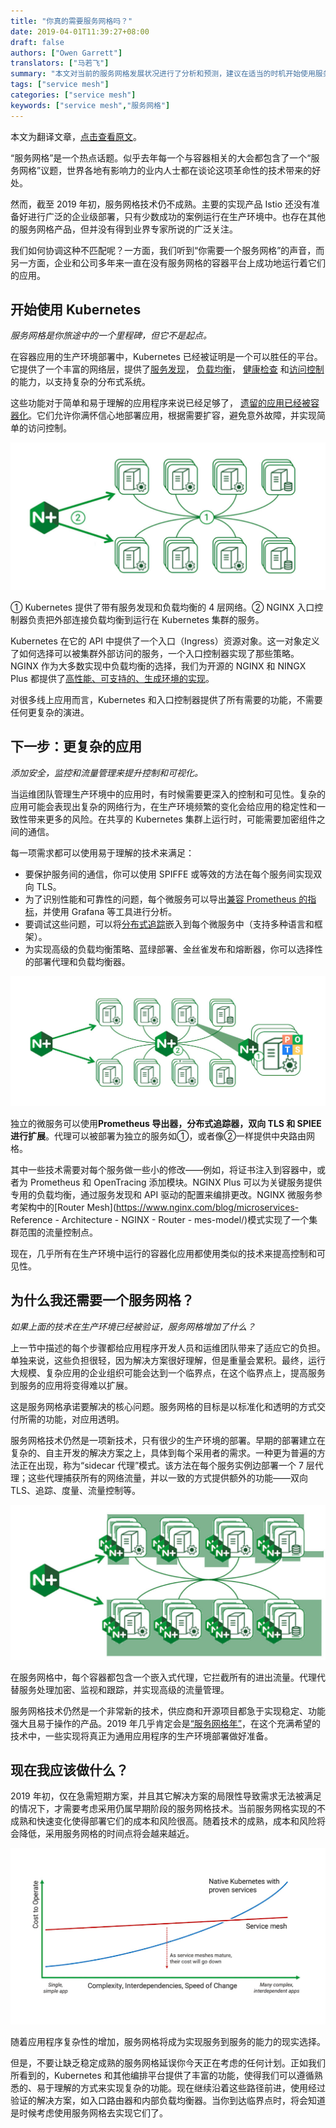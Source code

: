 ```yaml
---
title: "你真的需要服务网格吗？"
date: 2019-04-01T11:39:27+08:00
draft: false
authors: ["Owen Garrett"]
translators: ["马若飞"]
summary: "本文对当前的服务网格发展状况进行了分析和预测，建议在适当的时机开始使用服务网格来替代现有解决方案。"
tags: ["service mesh"]
categories: ["service mesh"]
keywords: ["service mesh","服务网格"]
---
```


本文为翻译文章，[点击查看原文](https://www.nginx.com/blog/do-i-need-a-service-mesh/)。

“服务网格”是一个热点话题。似乎去年每一个与容器相关的大会都包含了一个“服务网格”议题，世界各地有影响力的业内人士都在谈论这项革命性的技术带来的好处。

然而，截至 2019 年初，服务网格技术仍不成熟。主要的实现产品 Istio 还没有准备好进行广泛的企业级部署，只有少数成功的案例运行在生产环境中。也存在其他的服务网格产品，但并没有得到业界专家所说的广泛关注。

我们如何协调这种不匹配呢？一方面，我们听到“你需要一个服务网格”的声音，而另一方面，企业和公司多年来一直在没有服务网格的容器平台上成功地运行着它们的应用。

## 开始使用 Kubernetes

*服务网格是你旅途中的一个里程碑，但它不是起点。*

在容器应用的生产环境部署中，Kubernetes 已经被证明是一个可以胜任的平台。它提供了一个丰富的网络层，提供了[服务发现](https://kubernetes.io/docs/concepts/services-networking/service/#discovering-services)， [负载均衡](https://kubernetes.io/docs/concepts/services-networking/service/#virtual-ips-and-service-proxies)， [健康检查](https://kubernetes.io/docs/concepts/workloads/pods/pod-lifecycle/#container-probes) 和[访问控制](https://kubernetes.io/docs/concepts/services-networking/network-policies/) 的能力，以支持复杂的分布式系统。

这些功能对于简单和易于理解的应用程序来说已经足够了， [遗留的应用已经被容器化](https://www.docker.com/solutions/MTA)。它们允许你满怀信心地部署应用，根据需要扩容，避免意外故障，并实现简单的访问控制。

![1](006tKfTcly1g1byouk0a6j30sg0da3zi.jpg)

① Kubernetes 提供了带有服务发现和负载均衡的 4 层网络。② NGINX 入口控制器负责把外部连接负载均衡到运行在 Kubernetes 集群的服务。

Kubernetes 在它的 API 中提供了一个入口（Ingress）资源对象。这一对象定义了如何选择可以被集群外部访问的服务，一个入口控制器实现了那些策略。NGINX 作为大多数实现中负载均衡的选择，我们为开源的 NGINX 和 NINGX Plus 都提供了[高性能、可支持的、生成环境的实现](https://www.nginx.com/products/nginx/kubernetes-ingress-controller/)。

对很多线上应用而言，Kubernetes 和入口控制器提供了所有需要的功能，不需要任何更复杂的演进。

## 下一步：更复杂的应用

*添加安全，监控和流量管理来提升控制和可视化。*

当运维团队管理生产环境中的应用时，有时候需要更深入的控制和可见性。复杂的应用可能会表现出复杂的网络行为，在生产环境频繁的变化会给应用的稳定性和一致性带来更多的风险。在共享的 Kubernetes 集群上运行时，可能需要加密组件之间的通信。

每一项需求都可以使用易于理解的技术来满足：

- 要保护服务间的通信，你可以使用 SPIFFE 或等效的方法在每个服务间实现双向 TLS。
- 为了识别性能和可靠性的问题，每个微服务可以导出[兼容 Prometheus 的指标](https://prometheus.io/docs/instrumenting/ters/)，并使用 Grafana 等工具进行分析。
- 要调试这些问题，可以将[分布式追踪](https://opentracing.io/docs/overview/tracers/)嵌入到每个微服务中（支持多种语言和框架）。
- 为实现高级的负载均衡策略、蓝绿部署、金丝雀发布和熔断器，你可以选择性的部署代理和负载均衡器。

![2](006tKfTcly1g1d0pnxtybj30sg0brdgp.jpg)

独立的微服务可以使用**Prometheus 导出器，分布式追踪器，双向 TLS 和 SPIEE 进行扩展**。代理可以被部署为独立的服务如①，或者像②一样提供中央路由网格。

其中一些技术需要对每个服务做一些小的修改——例如，将证书注入到容器中，或者为 Prometheus 和 OpenTracing 添加模块。NGINX Plus 可以为关键服务提供专用的负载均衡，通过服务发现和 API 驱动的配置来编排更改。NGINX 微服务参考架构中的[Router Mesh](https://www.nginx.com/blog/microservices- Reference - Architecture - NGINX - Router - mes-model/)模式实现了一个集群范围的流量控制点。

现在，几乎所有在生产环境中运行的容器化应用都使用类似的技术来提高控制和可见性。

## 为什么我还需要一个服务网格？

*如果上面的技术在生产环境已经被验证，服务网格增加了什么？*

上一节中描述的每个步骤都给应用程序开发人员和运维团队带来了适应它的负担。单独来说，这些负担很轻，因为解决方案很好理解，但是重量会累积。最终，运行大规模、复杂应用的企业组织可能会达到一个临界点，在这个临界点上，提高服务到服务的应用将变得难以扩展。

这是服务网格承诺要解决的核心问题。服务网格的目标是以标准化和透明的方式交付所需的功能，对应用透明。

服务网格技术仍然是一项新技术，只有很少的生产环境的部署。早期的部署建立在复杂的、自主开发的解决方案之上，具体到每个采用者的需求。一种更为普遍的方法正在出现，称为“sidecar 代理”模式。该方法在每个服务实例边部署一个 7 层代理；这些代理捕获所有的网络流量，并以一致的方式提供额外的功能——双向 TLS、追踪、度量、流量控制等。

![3](006tKfTcly1g1d19j3xxqj30sg0e0wg0.jpg)

在服务网格中，每个容器都包含一个嵌入式代理，它拦截所有的进出流量。代理代替服务处理加密、监视和跟踪，并实现高级的流量管理。

服务网格技术仍然是一个非常新的技术，供应商和开源项目都急于实现稳定、功能强大且易于操作的产品。2019 年几乎肯定会是[“服务网格年”](https://businesscomputingworld.co.uk/t/year-of-service-mesh-what-to-in-2019/1345)，在这个充满希望的技术中，一些实现将真正为通用应用程序的生产环境部署做好准备。

## 现在我应该做什么？

2019 年初，仅在急需短期方案，并且其它解决方案的局限性导致需求无法被满足的情况下，才需要考虑采用仍属早期阶段的服务网格技术。当前服务网格实现的不成熟和快速变化使得部署它们的成本和风险很高。随着技术的成熟，成本和风险将会降低，采用服务网格的时间点将会越来越近。

![4](006tKfTcly1g1d1iior8kj30sg0fxjs0.jpg)

随着应用程序复杂性的增加，服务网格将成为实现服务到服务的能力的现实选择。

但是，不要让缺乏稳定成熟的服务网格延误你今天正在考虑的任何计划。正如我们所看到的，Kubernetes 和其他编排平台提供了丰富的功能，使得我们可以遵循熟悉的、易于理解的方式来实现复杂的功能。现在继续沿着这些路径前进，使用经过验证的解决方案，如入口路由器和内部负载均衡器。当你到达临界点时，将会知道是时候考虑使用服务网格去实现它们了。
